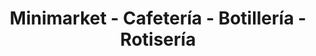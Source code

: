 ---
title: "Minimarket - Cafetería - Botillería - Rotisería"
url: /providencia/minimarket-cafeteria-botilleria-rotiseria/
shop: comodidad
---
